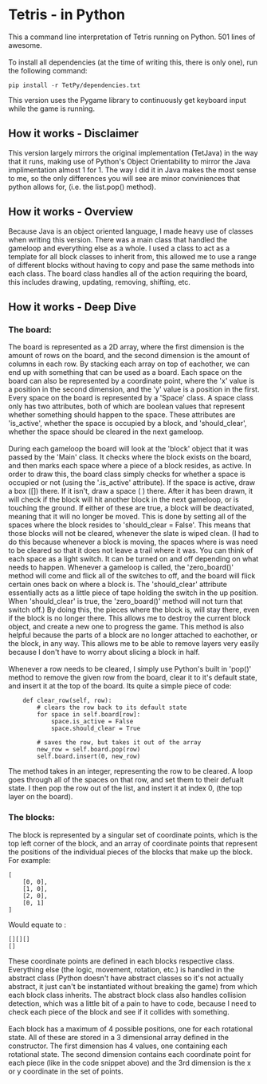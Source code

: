 # Tetris - in Python
This a command line interpretation of Tetris running on Python. 501 lines of awesome.
<br /> <br />
To install all dependencies (at the time of writing this, there is only one), run the following command: <br />
```
pip install -r TetPy/dependencies.txt
```
This version uses the Pygame library to continuously get keyboard input while the game is running.

## How it works - Disclaimer
This version largely mirrors the original implementation (TetJava) in the way that it runs, making use of Python's Object Orientability to mirror the Java implimentation almost 1 for 1. The way I did it in Java makes the most sense to me, so the only differences you will see are minor conviniences that python allows for, (i.e. the list.pop() method).

## How it works - Overview
Because Java is an object oriented language, I made heavy use of classes when writing this version. There was a main class that handled the gameloop and everything else as a whole. I used a class to act as a template for all block classes to inherit from, this allowed me to use a range of different blocks without having to copy and pase the same methods into each class. The board class handles all of the action requiring the board, this includes drawing, updating, removing, shifting, etc.

## How it works - Deep Dive
### The board:
The board is represented as a 2D array, where the first dimension is the amount of rows on the board, and the second dimension is the amount of columns in each row. By stacking each array on top of eachother, we can end up with something that can be used as a board. Each space on the board can also be represented by a coordinate point, where the 'x' value is a position in the second dimension, and the 'y' value is a position in the first. Every space on the board is represented by a 'Space' class. A space class only has two attributes, both of which are boolean values that represent whether something should happen to the space. These attributes are 'is_active', whether the space is occupied by a block, and 'should_clear', whether the space should be cleared in the next gameloop.
<br /> <br />
During each gameloop the board will look at the 'block' object that it was passed by the 'Main' class. It checks where the block exists on the board, and then marks each space where a piece of a block resides, as active. In order to draw this, the board class simply checks for whether a space is occupied or not (using the '.is_active' attribute). If the space is active, draw a box ([]) there. If it isn't, draw a space (  ) there. After it has been drawn, it will check if the block will hit another block in the next gameloop, or is touching the ground. If either of these are true, a block will be deactivated, meaning that it will no longer be moved. This is done by setting all of the spaces where the block resides to 'should_clear = False'. This means that those blocks will not be cleared, whenever the slate is wiped clean. (I had to do this because whenever a block is moving, the spaces where is was need to be cleared so that it does not leave a trail where it was. You can think of each space as a light switch. It can be turned on and off depending on what needs to happen. Whenever a gameloop is called, the 'zero_board()' method will come and flick all of the switches to off, and the board will flick certain ones back on where a block is. The 'should_clear' attribute essentially acts as a little piece of tape holding the switch in the up position. When 'should_clear' is true, the 'zero_board()' method will not turn that switch off.) By doing this, the pieces where the block is, will stay there, even if the block is no longer there. This allows me to destroy the current block object, and create a new one to progress the game. This method is also helpful because the parts of a block are no longer attached to eachother, or the block, in any way. This allows me to be able to remove layers very easily because I don't have to worry about slicing a block in half.
<br /> <br />
Whenever a row needs to be cleared, I simply use Python's built in 'pop()' method to remove the given row from the board, clear it to it's default state, and insert it at the top of the board. Its quite a simple piece of code:
```
    def clear_row(self, row):
        # clears the row back to its default state
        for space in self.board[row]:
            space.is_active = False
            space.should_clear = True

        # saves the row, but takes it out of the array
        new_row = self.board.pop(row)
        self.board.insert(0, new_row)
```
The method takes in an integer, representing the row to be cleared. A loop goes through all of the spaces on that row, and set them to their defualt state. I then pop the row out of the list, and instert it at index 0, (the top layer on the board).

### The blocks:
The block is represented by a singular set of coordinate points, which is the top left corner of the block, and an array of coordinate points that represent the positions of the individual pieces of the blocks that make up the block. For example:
```
[
    [0, 0],
    [1, 0],
    [2, 0],
    [0, 1]
]
```
Would equate to :
```
[][][]
[]
```
These coordinate points are defined in each blocks respective class. Everything else (the logic, movement, rotation, etc.) is handled in the abstract class (Python doesn't have abstract classes so it's not actually abstract, it just can't be instantiated without breaking the game) from which each block class inherits. The abstract block class also handles collision detection, which was a little bit of a pain to have to code, because I need to check each piece of the block and see if it collides with something.
<br /> <br />
Each block has a maximum of 4 possible positions, one for each rotational state. All of these are stored in a 3 dimensional array defined in the constructor. The first dimension has 4 values, one containing each rotational state. The second dimension contains each coordinate point for each piece (like in the code snippet above) and the 3rd dimension is the x or y coordinate in the set of points. 